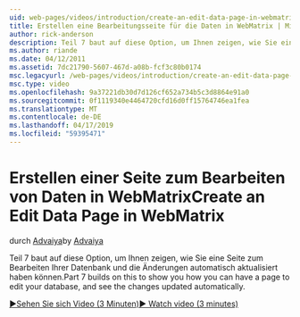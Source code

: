 ```yaml
---
uid: web-pages/videos/introduction/create-an-edit-data-page-in-webmatrix
title: Erstellen eine Bearbeitungsseite für die Daten in WebMatrix | Microsoft-Dokumentation
author: rick-anderson
description: Teil 7 baut auf diese Option, um Ihnen zeigen, wie Sie eine Seite zum Bearbeiten Ihrer Datenbank und die Änderungen automatisch aktualisiert haben können.
ms.author: riande
ms.date: 04/12/2011
ms.assetid: 7dc21790-5607-467d-a08b-fcf3c80b0174
msc.legacyurl: /web-pages/videos/introduction/create-an-edit-data-page-in-webmatrix
msc.type: video
ms.openlocfilehash: 9a37221db30d7d126cf652a734b5c3d8864e91a0
ms.sourcegitcommit: 0f1119340e4464720cfd16d0ff15764746ea1fea
ms.translationtype: MT
ms.contentlocale: de-DE
ms.lasthandoff: 04/17/2019
ms.locfileid: "59395471"
---
```

# <a name="create-an-edit-data-page-in-webmatrix"></a><span data-ttu-id="650a6-103">Erstellen einer Seite zum Bearbeiten von Daten in WebMatrix</span><span class="sxs-lookup"><span data-stu-id="650a6-103">Create an Edit Data Page in WebMatrix</span></span>

<span data-ttu-id="650a6-104">durch [Advaiya](https://twitter.com/Advaiyasolns)</span><span class="sxs-lookup"><span data-stu-id="650a6-104">by [Advaiya](https://twitter.com/Advaiyasolns)</span></span>

<span data-ttu-id="650a6-105">Teil 7 baut auf diese Option, um Ihnen zeigen, wie Sie eine Seite zum Bearbeiten Ihrer Datenbank und die Änderungen automatisch aktualisiert haben können.</span><span class="sxs-lookup"><span data-stu-id="650a6-105">Part 7 builds on this to show you how you can have a page to edit your database, and see the changes updated automatically.</span></span>

[<span data-ttu-id="650a6-106">&#9654;Sehen Sie sich Video (3 Minuten)</span><span class="sxs-lookup"><span data-stu-id="650a6-106">&#9654; Watch video (3 minutes)</span></span>](https://channel9.msdn.com/Blogs/ASP-NET-Site-Videos/create-an-edit-data-page-in-webmatrix)
